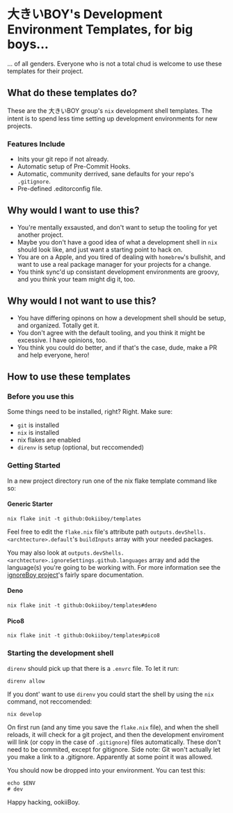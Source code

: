 # 大きいBOY's Development Environment Templates, for big boys...
... of all genders. Everyone who is not a total chud is welcome to use these templates for their project.

## What do these templates do?

These are the 大きいBOY group's `nix` development shell templates. The intent is to spend less time setting up development environments for new projects.

### Features Include
- Inits your git repo if not already.
- Automatic setup of Pre-Commit Hooks.
- Automatic, community derrived, sane defaults for your repo's `.gitignore`.
- Pre-defined .editorconfig file.

## Why would I want to use this?
- You're mentally exsausted, and don't want to setup the tooling for yet another project.
- Maybe you don't have a good idea of what a development shell in `nix` should look like, and just want a starting point to hack on.
- You are on a Apple, and you tired of dealing with `homebrew`'s bullshit, and want to use a real package manager for your projects for a change.
- You think sync'd up consistant development environments are groovy, and you think your team might dig it, too.

## Why would I not want to use this?
- You have differing opinons on how a development shell should be setup, and organized. Totally get it. 
- You don't agree with the default tooling, and you think it might be excessive. I have opinions, too.
- You think you could do better, and if that's the case, dude, make a PR and help everyone, hero!

## How to use these templates

### Before you use this
Some things need to be installed, right? Right.
Make sure:

- `git` is installed
- `nix` is installed
- nix flakes are enabled
- `direnv` is setup (optional, but reccomended)

### Getting Started
In a new project directory run one of the nix flake template command like so:

#### Generic Starter
```shell
nix flake init -t github:Ookiiboy/templates
```
Feel free to edit the `flake.nix` file's attribute path `outputs.devShells.<archtecture>.default`'s `buildInputs` array with your needed packages.

You may also look at `outputs.devShells.<archtecture>.ignoreSettings.github.languages` array and add the language(s) you're going to be working with. For more information see the [ignoreBoy project](https://github.com/Ookiiboy/ignoreBoy/blob/main/README.md)'s fairly spare documentation.

#### Deno
```shell
nix flake init -t github:Ookiiboy/templates#deno
```
#### Pico8
```shell
nix flake init -t github:Ookiiboy/templates#pico8
```
### Starting the development shell

`direnv` should pick up that there is a `.envrc` file. To let it run:
```shell
direnv allow
```
If you dont' want to use `direnv` you could start the shell by using the `nix` command, not reccomended:
```shell
nix develop
```
On first run (and any time you save the `flake.nix` file), and when the shell reloads, it will check for a git project, and then the development enviroment will link (or copy in the case of `.gitignore`) files automatically. These don't need to be commited, except for gitignore. Side note: Git won't actually let you make a link to a .gitignore. Apparently at some point it was allowed. 

You should now be dropped into your environment. You can test this:
```shell
echo $ENV
# dev
```
Happy hacking, ookiiBoy.
